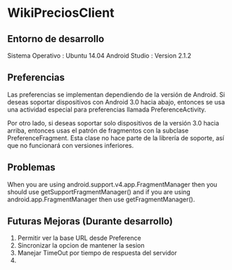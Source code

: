 # WikiPreciosClient

## Entorno de desarrollo
Sistema Operativo : Ubuntu 14.04
Android Studio : Version 2.1.2


## Preferencias
Las preferencias se implementan dependiendo de la versión de Android. Si deseas soportar dispositivos con Android 3.0 hacia abajo, entonces se usa una actividad especial para preferencias llamada PreferenceActivity.

Por otro lado,  si deseas soportar solo dispositivos de la versión 3.0 hacia arriba, entonces usas el patrón de fragmentos con la subclase PreferenceFragment. Esta clase no hace parte de la librería de soporte, así que no funcionará con versiones inferiores.

## Problemas

When you are using android.support.v4.app.FragmentManager then you should use getSupportFragmentManager() and if you are using android.app.FragmentManager then use getFragmentManager().

## Futuras Mejoras (Durante desarrollo)

1. Permitir ver la base URL desde Preference
1. Sincronizar la opcion de mantener la sesion
1. Manejar TimeOut por tiempo de respuesta del servidor
1. 
